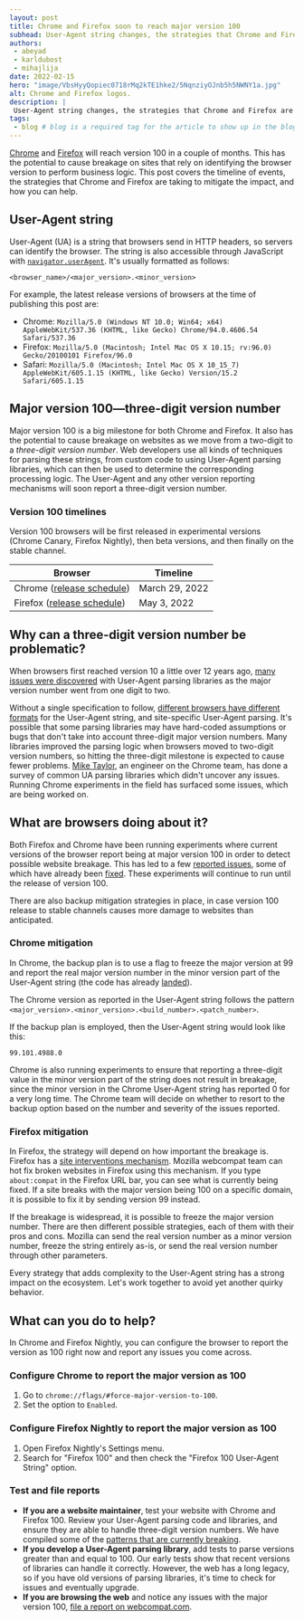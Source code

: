 ```yaml
---
layout: post
title: Chrome and Firefox soon to reach major version 100
subhead: User-Agent string changes, the strategies that Chrome and Firefox are taking to mitigate the impact, and how you can help.
authors:
 - abeyad
 - karldubost
 - mihajlija
date: 2022-02-15
hero: "image/VbsHyyQopiec0718rMq2kTE1hke2/5NqnziyOJnb5h5NWNY1a.jpg"
alt: Chrome and Firefox logos.
description: |
 User-Agent string changes, the strategies that Chrome and Firefox are taking to mitigate the impact, and how you can help.
tags:
 - blog # blog is a required tag for the article to show up in the blog.
---
```

 
[Chrome](https://developer.chrome.com/blog/force-major-version-to-100/)
and [Firefox](https://www.otsukare.info/2021/04/20/ua-three-digits-get-ready)
will reach version 100 in a couple of months. This has the potential to cause breakage
on sites that rely on identifying the browser version to perform business logic.
This post covers the timeline of events, the strategies that Chrome and Firefox are
taking to mitigate the impact, and how you can help.
 
## User-Agent string
 
User-Agent (UA) is a string that browsers send in HTTP headers, so servers can
identify the browser.  The string is also accessible through JavaScript with
[`navigator.userAgent`](https://developer.mozilla.org/docs/Web/API/Navigator/userAgent).
It's usually formatted as follows:
 
`<browser_name>/<major_version>.<minor_version>`
 
For example, the latest release versions of browsers at the time of publishing
this post are:
 
+   Chrome: `Mozilla/5.0 (Windows NT 10.0; Win64; x64) AppleWebKit/537.36
   (KHTML, like Gecko) Chrome/94.0.4606.54 Safari/537.36`
+   Firefox: `Mozilla/5.0 (Macintosh; Intel Mac OS X 10.15; rv:96.0)
   Gecko/20100101 Firefox/96.0`
+   Safari: `Mozilla/5.0 (Macintosh; Intel Mac OS X 10_15_7)
   AppleWebKit/605.1.15 (KHTML, like Gecko) Version/15.2 Safari/605.1.15`
 
## Major version 100—three-digit version number
 
Major version 100 is a big milestone for both Chrome and Firefox. It also has
the potential to cause breakage on websites as we move from a two-digit to a
_three-digit version number_.  Web developers use all kinds of techniques for
parsing these strings, from custom code to using User-Agent parsing libraries,
which can then be used to determine the corresponding processing logic. The
User-Agent and any other version reporting mechanisms will soon report a
three-digit version number.
 
### Version 100 timelines
 
Version 100 browsers will be first released in experimental versions (Chrome
Canary, Firefox Nightly), then beta versions, and then finally on the stable
channel.
 
<table>
<thead>
<tr>
<th>Browser</th>
<th>Timeline</th>
</tr>
</thead>
<tbody>
<tr>
<td>Chrome (<a href="https://chromiumdash.appspot.com/schedule">release
schedule</a>)</td>
<td>March 29, 2022</td>
</tr>
<tr>
<td>Firefox (<a
href="https://wiki.mozilla.org/Release_Management/Calendar">release
schedule</a>)</td>
<td>May 3, 2022</td>
</tr>
</tbody>
</table>
 
## Why can a three-digit version number be problematic?
 
When browsers first reached version 10 a little over 12 years ago,
[many issues were discovered](https://maqentaer.com/devopera-static-backup/http/dev.opera.com/articles/view/opera-ua-string-changes/index.html)
with User-Agent parsing libraries as the major version number went from one
digit to two. 
 
Without a single specification to follow,
[different browsers have different formats](https://developer.mozilla.org/docs/Web/HTTP/Headers/User-Agent)
for the User-Agent string, and site-specific User-Agent parsing. It's
possible that some parsing libraries may have hard-coded assumptions or bugs
that don't take into account three-digit major version numbers.  Many libraries
improved the parsing logic when browsers moved to two-digit version numbers, so
hitting the three-digit milestone is expected to cause fewer problems. [Mike
Taylor](https://miketaylr.com/posts/2021/09/chrome-version-100-testing.html),
an engineer on the Chrome team, has done a survey of common UA parsing
libraries which didn't uncover any issues. Running Chrome experiments in the
field has surfaced some issues, which are being worked on.
 
## What are browsers doing about it?
 
Both Firefox and Chrome have been running experiments where current versions of
the browser report being at major version 100 in order to detect possible
website breakage. This has led to a few [reported issues](https://github.com/webcompat/web-bugs/labels/version100),
some of which have already been [fixed](https://bugs.chromium.org/p/chromium/issues/detail?id=1273958).
These experiments will continue to run until the release of version 100.
 
There are also backup mitigation strategies in place, in case version 100
release to stable channels causes more damage to websites than anticipated.
 
### Chrome mitigation
 
In Chrome, the backup plan is to use a flag to freeze the major version at 99
and report the real major version number in the minor version part of the
User-Agent string (the code has already
[landed](https://chromium-review.googlesource.com/c/chromium/src/+/3341658)). 
 
The Chrome version as reported in the User-Agent string follows the pattern
`<major_version>.<minor_version>.<build_number>.<patch_number>`. 
 
If the backup plan is employed, then the User-Agent string would look like
this:
 
`99.101.4988.0`
 
Chrome is also running experiments to ensure that reporting a three-digit value
in the minor version part of the string does not result in breakage, since the
minor version in the Chrome User-Agent string has reported 0 for a very long
time. The Chrome team will decide on whether to resort to the backup option
based on the number and severity of the issues reported.
 
### Firefox mitigation
 
In Firefox, the strategy will depend on how important the breakage is. Firefox
has a
[site interventions mechanism](https://wiki.mozilla.org/Compatibility/Interventions_Releases).
Mozilla webcompat team can hot fix broken websites in Firefox using this
mechanism. If you type ``about:compat`` in the Firefox URL bar, you can see what
is currently being fixed. If a site breaks with the major version being 100 on a
specific domain, it is possible to fix it by sending version 99 instead.
 
If the breakage is widespread, it is possible to freeze the major version
number. There are then different possible strategies, each of them with their
pros and cons. Mozilla can send the real version number as a minor version
number, freeze the string entirely as-is, or send the real version number
through other parameters.
 
Every strategy that adds complexity to the User-Agent string has a strong
impact on the ecosystem. Let's work together to avoid yet another quirky
behavior.
 
## What can you do to help?
 
In Chrome and Firefox Nightly, you can configure the browser to report the
version as 100 right now and report any issues you come across.
 
### Configure Chrome to report the major version as 100
 
1.  Go to `chrome://flags/#force-major-version-to-100`.
1.  Set the option to `Enabled`.
 
### Configure Firefox Nightly to report the major version as 100
 
1.  Open Firefox Nightly's Settings menu.
1.  Search for "Firefox 100" and then check the "Firefox 100 User-Agent
   String" option.
 
### Test and file reports
 
+   **If you are a website maintainer**, test your website with Chrome
   and Firefox 100. Review your User-Agent parsing code and libraries, and
   ensure they are able to handle three-digit version numbers. We have
   compiled some of the
   [patterns that are currently breaking](https://www.otsukare.info/2022/01/14/broken-ua-detection).
+   **If you develop a User-Agent parsing library**, add tests to parse
   versions greater than and equal to 100. Our early tests show that recent
   versions of libraries can handle it correctly. However, the web has a long legacy,
   so if you have old versions of parsing libraries, it's
   time to check for issues and eventually upgrade.
+   **If you are browsing the web** and notice any issues with the major
   version 100,
   [file a report on webcompat.com](https://webcompat.com/issues/new?label=version100).
